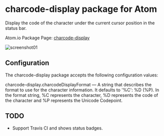 # charcode-display package for Atom

Display the code of the character under the current cursor position in the status bar.

Atom.io Package Page: [charcode-display](https://atom.io/packages/charcode-display)

![screenshot01](https://raw.github.com/yonchu/charcode-display/master/img/screenshot01.png)

## Configuration

The charcode-display package accepts the following configuration values:

charcode-display.charcodeDisplayFormat — A string that describes the format to use for the character information. It defaults to '%C': %D (%P). In the format string, %C represents the character, %D represents the code of the character and %P represents the Unicode Codepoint.

## TODO

* Support Travis CI and shows status badges.
